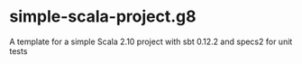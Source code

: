 simple-scala-project.g8
=======================

A template for a simple Scala 2.10 project with sbt 0.12.2 and specs2 for unit tests